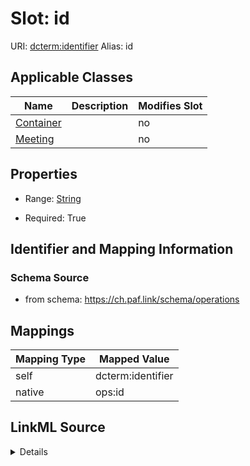 

# Slot: id 



URI: [dcterm:identifier](http://purl.org/dc/terms/identifier)
Alias: id

<!-- no inheritance hierarchy -->





## Applicable Classes

| Name | Description | Modifies Slot |
| --- | --- | --- |
| [Container](Container.md) |  |  no  |
| [Meeting](Meeting.md) |  |  no  |







## Properties

* Range: [String](String.md)

* Required: True





## Identifier and Mapping Information







### Schema Source


* from schema: https://ch.paf.link/schema/operations




## Mappings

| Mapping Type | Mapped Value |
| ---  | ---  |
| self | dcterm:identifier |
| native | ops:id |




## LinkML Source

<details>
```yaml
name: id
from_schema: https://ch.paf.link/schema/operations
rank: 1000
slot_uri: dcterm:identifier
identifier: true
alias: id
domain_of:
- Container
- Meeting
range: string
required: true

```
</details>